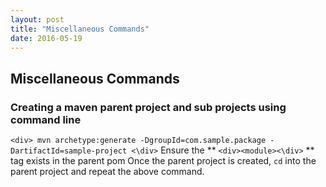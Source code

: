 ```yaml
---
layout: post
title: "Miscellaneous Commands"
date: 2016-05-19
---
```


## Miscellaneous Commands

### Creating a maven parent project and sub projects using command line 

`<div>
mvn archetype:generate -DgroupId=com.sample.package -DartifactId=sample-project
<\div>`
Ensure the ** `<div><module><\div>` ** tag exists in the parent pom
Once the parent project is created, `cd` into the parent project and repeat the above command. 

